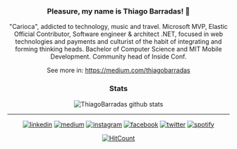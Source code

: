 <div align="center">

### Pleasure, my name is Thiago Barradas! 👋 

"Carioca", addicted to technology, music and travel. Microsoft MVP, Elastic Official Contributor, Software engineer & architect .NET, focused in web technologies and payments and culturist of the habit of integrating and forming thinking heads. Bachelor of Computer Science and MIT Mobile Development. Community head of Inside Conf.

See more in: https://medium.com/thiagobarradas

### Stats

![ThiagoBarradas github stats](https://github-readme-stats.vercel.app/api?username=ThiagoBarradas&show_icons=true&title_color=fff&icon_color=79ff97&text_color=9f9f9f&bg_color=151515)



<hr>

<p align="center">
  <a href="https://www.linkedin.com/in/thiagobarradas"><img src="https://img.icons8.com/color/48/000000/linkedin.png" alt="linkedin"/></a>
  <a href="https://medium.com/thiagobarradas"><img src="https://img.icons8.com/color/48/000000/medium-logo.png" alt="medium"/></a>
  <a href="https://www.instagram.com/_thiagobarradas"><img src="https://img.icons8.com/color/48/000000/instagram-new.png" alt="instagram"/></a>
  <a href="https://www.facebook.com/thbarradas"><img src="https://img.icons8.com/color/48/000000/facebook.png" alt="facebook"/></a>
  <a href="https://twitter.com/_thiagobarradas"><img src="https://img.icons8.com/color/48/000000/twitter-squared.png" alt="twitter"/></a>
  <a href="https://open.spotify.com/user/thiagobarradas"><img src="https://img.icons8.com/color/48/000000/spotify--v1.png" alt="spotify"/></a>
</p>

[![HitCount](http://hits.dwyl.com/thiagobarradas/thiagobarradas.svg)](http://hits.dwyl.com/thiagobarradas/thiagobarradas)

<!--
**ThiagoBarradas/thiagobarradas** is a ✨ _special_ ✨ repository because its `README.md` (this file) appears on your GitHub profile.

Here are some ideas to get you started:

- 🔭 I’m currently working on ...
- 🌱 I’m currently learning ...
- 👯 I’m looking to collaborate on ...
- 🤔 I’m looking for help with ...
- 💬 Ask me about ...
- 📫 How to reach me: ...
- 😄 Pronouns: ...
- ⚡ Fun fact: ...


https://en.gravatar.com/avatar/4019d251fd2dd0773c8d0b50f3db2729?s=400

https://medium.com/thiagobarradas 
https://github.com/ThiagoBarradas 
https://www.linkedin.com/in/thiagobarradas/
https://twitter.com/_thiagobarradas 
https://www.facebook.com/thbarradas 
https://www.instagram.com/_thiagobarradas/

-->
</div>
